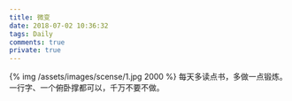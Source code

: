 ```yaml
---
title: 微变
date: 2018-07-02 10:36:32
tags: Daily
comments: true
private: true
---
```

{% img /assets/images/scense/1.jpg 2000 %}
每天多读点书，多做一点锻炼。一行字、一个俯卧撑都可以，千万不要不做。